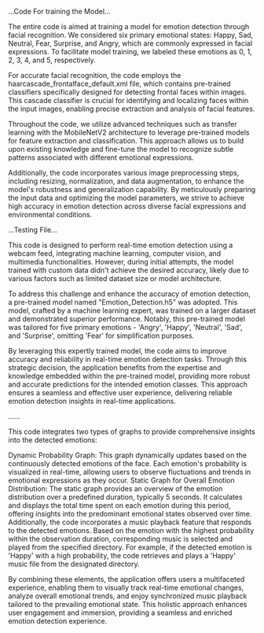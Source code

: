 ...Code For training the Model...

The entire code is aimed at training a model for emotion detection through facial recognition. We considered six primary emotional states: Happy, Sad, Neutral, Fear, Surprise, and Angry, which are commonly expressed in facial expressions. To facilitate model training, we labeled these emotions as 0, 1, 2, 3, 4, and 5, respectively.

For accurate facial recognition, the code employs the haarcascade_frontalface_default.xml file, which contains pre-trained classifiers specifically designed for detecting frontal faces within images. This cascade classifier is crucial for identifying and localizing faces within the input images, enabling precise extraction and analysis of facial features.

Throughout the code, we utilize advanced techniques such as transfer learning with the MobileNetV2 architecture to leverage pre-trained models for feature extraction and classification. This approach allows us to build upon existing knowledge and fine-tune the model to recognize subtle patterns associated with different emotional expressions.

Additionally, the code incorporates various image preprocessing steps, including resizing, normalization, and data augmentation, to enhance the model's robustness and generalization capability. By meticulously preparing the input data and optimizing the model parameters, we strive to achieve high accuracy in emotion detection across diverse facial expressions and environmental conditions.


...Testing File...

This code is designed to perform real-time emotion detection using a webcam feed, integrating machine learning, computer vision, and multimedia functionalities. However, during initial attempts, the model trained with custom data didn't achieve the desired accuracy, likely due to various factors such as limited dataset size or model architecture.

To address this challenge and enhance the accuracy of emotion detection, a pre-trained model named "Emotion_Detection.h5" was adopted. This model, crafted by a machine learning expert, was trained on a larger dataset and demonstrated superior performance. Notably, this pre-trained model was tailored for five primary emotions - 'Angry', 'Happy', 'Neutral', 'Sad', and 'Surprise', omitting 'Fear' for simplification purposes.

By leveraging this expertly trained model, the code aims to improve accuracy and reliability in real-time emotion detection tasks. Through this strategic decision, the application benefits from the expertise and knowledge embedded within the pre-trained model, providing more robust and accurate predictions for the intended emotion classes. This approach ensures a seamless and effective user experience, delivering reliable emotion detection insights in real-time applications.

......


This code integrates two types of graphs to provide comprehensive insights into the detected emotions:

Dynamic Probability Graph: This graph dynamically updates based on the continuously detected emotions of the face. Each emotion's probability is visualized in real-time, allowing users to observe fluctuations and trends in emotional expressions as they occur. Static Graph for Overall Emotion Distribution: The static graph provides an overview of the emotion distribution over a predefined duration, typically 5 seconds. It calculates and displays the total time spent on each emotion during this period, offering insights into the predominant emotional states observed over time. Additionally, the code incorporates a music playback feature that responds to the detected emotions. Based on the emotion with the highest probability within the observation duration, corresponding music is selected and played from the specified directory. For example, if the detected emotion is 'Happy' with a high probability, the code retrieves and plays a 'Happy' music file from the designated directory.

By combining these elements, the application offers users a multifaceted experience, enabling them to visually track real-time emotional changes, analyze overall emotional trends, and enjoy synchronized music playback tailored to the prevailing emotional state. This holistic approach enhances user engagement and immersion, providing a seamless and enriched emotion detection experience.

